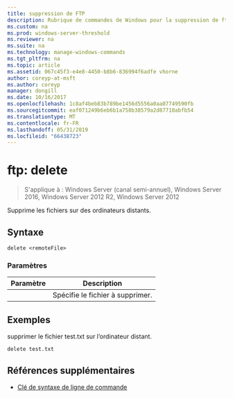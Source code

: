 ```yaml
---
title: suppression de FTP
description: Rubrique de commandes de Windows pour la suppression de ftp
ms.custom: na
ms.prod: windows-server-threshold
ms.reviewer: na
ms.suite: na
ms.technology: manage-windows-commands
ms.tgt_pltfrm: na
ms.topic: article
ms.assetid: 067c45f3-e4e8-4450-b8b6-836994f6adfe vhorne
author: coreyp-at-msft
ms.author: coreyp
manager: dongill
ms.date: 10/16/2017
ms.openlocfilehash: 1c8af4beb83b789be1456d5556a0aa07749590fb
ms.sourcegitcommit: eaf071249b6eb6b1a758b38579a2d87710abfb54
ms.translationtype: MT
ms.contentlocale: fr-FR
ms.lasthandoff: 05/31/2019
ms.locfileid: "66438723"
---
```

# <a name="ftp-delete"></a>ftp: delete

>S'applique à : Windows Server (canal semi-annuel), Windows Server 2016, Windows Server 2012 R2, Windows Server 2012

Supprime les fichiers sur des ordinateurs distants.   
## <a name="syntax"></a>Syntaxe  
```  
delete <remoteFile>  
```  
### <a name="parameters"></a>Paramètres  

|  Paramètre   |          Description          |
|--------------|-------------------------------|
| <remoteFile> | Spécifie le fichier à supprimer. |

## <a name="BKMK_Examples"></a>Exemples  
supprimer le fichier test.txt sur l’ordinateur distant.  
```  
delete test.txt  
```  
## <a name="additional-references"></a>Références supplémentaires  
-   [Clé de syntaxe de ligne de commande](command-line-syntax-key.md)  
